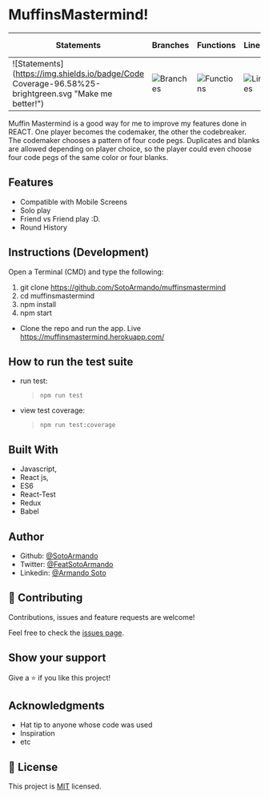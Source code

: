 # MuffinsMastermind!

| Statements | Branches | Functions | Lines | Build Status |
| -----------|----------|-----------|-------| ------------ |
| ![Statements](https://img.shields.io/badge/Code Coverage-96.58%25-brightgreen.svg "Make me better!") | ![Branches](https://img.shields.io/badge/Coverage-95.05%25-brightgreen.svg "Make me better!") | ![Functions](https://img.shields.io/badge/Coverage-94.62%25-brightgreen.svg "Make me better!") | ![Lines](https://img.shields.io/badge/Coverage-97.01%25-brightgreen.svg "Make me better!") | ![BuildStatus](https://img.shields.io/badge/Build-Passing-brightgreen.svg "Building Status") |

Muffin Mastermind is a good way for me to improve my features done in REACT.
One player becomes the codemaker, the other the codebreaker. The codemaker chooses a pattern of four code pegs. Duplicates and blanks are allowed depending on player choice, so the player could even choose four code pegs of the same color or four blanks.

## Features

- Compatible with Mobile Screens  
- Solo play
- Friend vs Friend play :D. 
- Round History

## Instructions (Development)
Open a Terminal (CMD) and type the following: 

1. git clone https://github.com/SotoArmando/muffinsmastermind
2. cd muffinsmastermind
3. npm install
4. npm start 

- Clone the repo and run the app.
Live https://muffinsmastermind.herokuapp.com/

## How to run the test suite

- run test:
  > `npm run test`
- view test coverage:
  > `npm run test:coverage`


## Built With

- Javascript,
- React js,
- ES6
- React-Test
- Redux
- Babel


## Author

- Github: [@SotoArmando](https://github.com/SotoArmando)
- Twitter: [@FeatSotoArmando](https://twitter.com/FeatSotoArmando)
- Linkedin: [@Armando Soto](https://www.linkedin.com/in/asotomelo/)

## 🤝 Contributing

Contributions, issues and feature requests are welcome!

Feel free to check the [issues page](issues/).

## Show your support

Give a ⭐️ if you like this project!

## Acknowledgments

- Hat tip to anyone whose code was used
- Inspiration
- etc

## 📝 License

This project is [MIT](lic.url) licensed.
